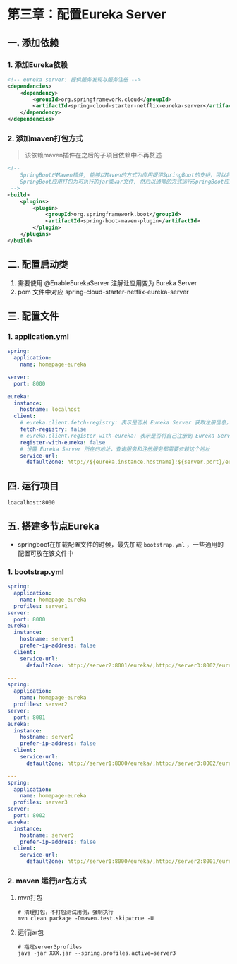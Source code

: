 # 第三章：配置Eureka Server

## 一. 添加依赖
### 1. 添加Eureka依赖
```xml
<!-- eureka server: 提供服务发现与服务注册 -->
<dependencies>
    <dependency>
        <groupId>org.springframework.cloud</groupId>
        <artifactId>spring-cloud-starter-netflix-eureka-server</artifactId>
    </dependency>
</dependencies>
```
### 2. 添加maven打包方式
> 该依赖maven插件在之后的子项目依赖中不再赘述
```xml
<!--
    SpringBoot的Maven插件, 能够以Maven的方式为应用提供SpringBoot的支持，可以将
    SpringBoot应用打包为可执行的jar或war文件, 然后以通常的方式运行SpringBoot应用
 -->
<build>
    <plugins>
        <plugin>
            <groupId>org.springframework.boot</groupId>
            <artifactId>spring-boot-maven-plugin</artifactId>
        </plugin>
    </plugins>
</build>
```

## 二. 配置启动类
1. 需要使用 @EnableEurekaServer 注解让应用变为 Eureka Server
2. pom 文件中对应 spring-cloud-starter-netflix-eureka-server

## 三. 配置文件
### 1. application.yml
```yml
spring:
  application:
    name: homepage-eureka

server:
  port: 8000

eureka:
  instance:
    hostname: localhost
  client:
    # eureka.client.fetch-registry: 表示是否从 Eureka Server 获取注册信息，默认为true。
    fetch-registry: false
    # eureka.client.register-with-eureka: 表示是否将自己注册到 Eureka Server, 默认为true。
    register-with-eureka: false
    # 设置 Eureka Server 所在的地址，查询服务和注册服务都需要依赖这个地址
    service-url:
      defaultZone: http://${eureka.instance.hostname}:${server.port}/eureka/
```
## 四. 运行项目
`loacalhost:8000`

## 五. 搭建多节点Eureka
* springboot在加载配置文件的时候，最先加载 `bootstrap.yml` ，一些通用的配置可放在该文件中
### 1. bootstrap.yml
```yml
spring:
  application:
    name: homepage-eureka
  profiles: server1
server:
  port: 8000
eureka:
  instance:
    hostname: server1
    prefer-ip-address: false
  client:
    service-url:
      defaultZone: http://server2:8001/eureka/,http://server3:8002/eureka/

---
spring:
  application:
    name: homepage-eureka
  profiles: server2
server:
  port: 8001
eureka:
  instance:
    hostname: server2
    prefer-ip-address: false
  client:
    service-url:
      defaultZone: http://server1:8000/eureka/,http://server3:8002/eureka/

---
spring:
  application:
    name: homepage-eureka
  profiles: server3
server:
  port: 8002
eureka:
  instance:
    hostname: server3
    prefer-ip-address: false
  client:
    service-url:
      defaultZone: http://server1:8000/eureka/,http://server2:8001/eureka/
```

### 2. maven 运行jar包方式
1. mvn打包
    ```shell
    # 清理打包，不打包测试用例，强制执行
    mvn clean package -Dmaven.test.skip=true -U
    ```
2. 运行jar包
    ```shell
    # 指定server3profiles
    java -jar XXX.jar --spring.profiles.active=server3
    ```

<comment/>
